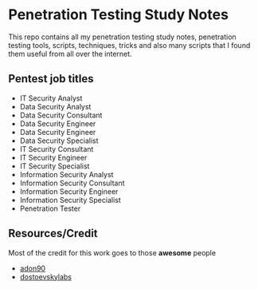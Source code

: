 # Penetration Testing Study Notes

This repo contains all my penetration testing study notes, penetration testing tools, scripts, techniques, tricks and also many scripts that I found them useful from all over the internet.

## Pentest job titles

- IT Security Analyst
- Data Security Analyst
- Data Security Consultant
- Data Security Engineer
- Data Security Engineer
- Data Security Specialist
- IT Security Consultant
- IT Security Engineer
- IT Security Specialist
- Information Security Analyst
- Information Security Consultant
- Information Security Engineer
- Information Security Specialist
- Penetration Tester

## Resources/Credit

Most of the credit for this work goes to those **awesome** people

- [adon90](https://github.com/adon90/pentest_compilation)
- [dostoevskylabs](https://github.com/dostoevskylabs/dostoevsky-pentest-notes)
